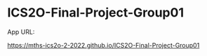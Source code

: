 # ICS2O-Final-Project-Group01

App URL:

https://mths-ics2o-2-2022.github.io/ICS2O-Final-Project-Group01
